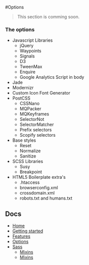 #Options

> This section is comming soon.

### The options

- Javascript Libraries
  - jQuery
  - Waypoints
  - Signals
  - D3
  - TweenMax
  - Enquire
  - Google Analytics Script in body
- Jade
- Modernizr
- Custom Icon Font Generator
- PostCSS
  - CSSNano
  - MQPacker
  - MQKeyframes
  - SelectorNot
  - SelectorMatcher
  - Prefix selectors
  - Scopify selectors
- Base styles
  - Reset
  - Normalize
  - Sanitize
- SCSS Libraries
  - Susy
  - Breakpoint
- HTML5 Boilerplate extra's
  - .htaccess
  - browserconfig.xml
  - crossdomain.xml
  - robots.txt and humans.txt


## Docs

- [Home](/README.md)
- [Getting started](/docs/README.md)
- [Features](/docs/features.md)
- [Options](/docs/options.md)
- [Sass](/docs/sass/sass.md)
	- [Mixins](/docs/sass/mixins.md)
	- [Mixins](/docs/sass/mixins.md)